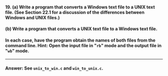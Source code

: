 #### 19. (a) Write a program that converts a Windows text file to a UNIX text file. (See Section 22.1 for a discussion of the differences between Windows and UNIX files.)

#### (b) Write a program that converts a UNIX text file to a Windows text file.

#### In each case, have the program obtain the names of both files from the command line. Hint: Open the input file in "`rb`" mode and the output file in "`wb`" mode.

---

#### Answer: See `unix_to_win.c` and `win_to_unix.c`.
